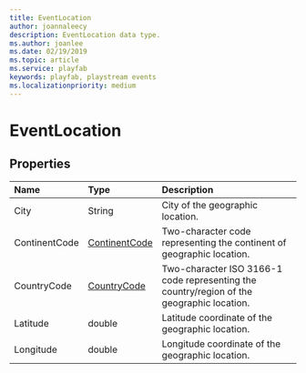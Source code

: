 ```yaml
---
title: EventLocation
author: joannaleecy
description: EventLocation data type.
ms.author: joanlee
ms.date: 02/19/2019
ms.topic: article
ms.service: playfab
keywords: playfab, playstream events
ms.localizationpriority: medium
---
```


# EventLocation

## Properties

|Name|Type|Description|
| :--------------------|:-------------------|:----------------------|
|City|String|City of the geographic location.|
|ContinentCode|[ContinentCode](continentcode.md)|Two-character code representing the continent of geographic location.|
|CountryCode|[CountryCode](countrycode.md)|Two-character ISO 3166-1 code representing the country/region of the geographic location.|
|Latitude|double|Latitude coordinate of the geographic location.|
|Longitude|double|Longitude coordinate of the geographic location.|

